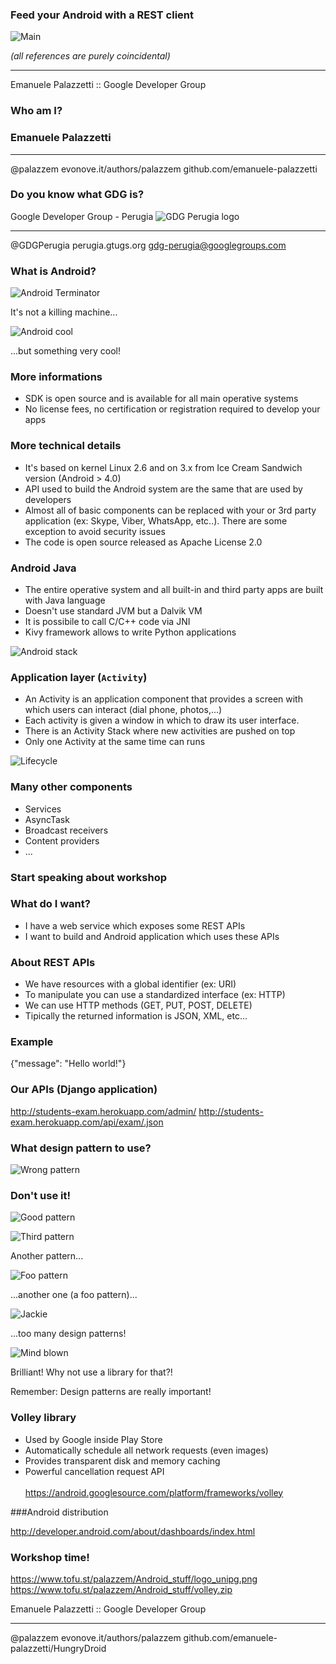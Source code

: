 ### Feed your Android with a REST client
![Main](/img/android-eats-apple.png)

*(all references are purely coincidental)*

---

Emanuele Palazzetti :: Google Developer Group



### Who am I?
### Emanuele Palazzetti

---

<f class="icon-twitter"></f> @palazzem
<f class="icon-globe"></f> evonove.it/authors/palazzem
<f class="icon-github"></f> github.com/emanuele-palazzetti


### Do you know what GDG is?


Google Developer Group - Perugia
![GDG Perugia logo](/img/GDG_Perugia.png)

---

<f class="icon-twitter"></f> @GDGPerugia
<f class="icon-globe"></f> perugia.gtugs.org
<f class="icon-envelope-alt"></f> gdg-perugia@googlegroups.com



### What is Android?
![Android Terminator](/img/android_terminator.png)

It's not a killing machine...


![Android cool](/img/android_cool.jpg)

...but something very cool!


### More informations

* SDK is open source and is available for all main operative systems
* No license fees, no certification or registration required to develop your apps


### More technical details

* It's based on kernel Linux 2.6 and on 3.x from Ice Cream Sandwich version (Android > 4.0)
* API used to build the Android system are the same that are used by developers
* Almost all of basic components can be replaced with your or 3rd party application (ex: Skype, Viber, WhatsApp, etc..). There are some exception to avoid security issues
* The code is open source released as Apache License 2.0


### Android <f class="icon-heart"></f> Java

* The entire operative system and all built-in and third party apps are built with Java language
* Doesn't use standard JVM but a Dalvik VM
* It is possibile to call C/C++ code via JNI
* Kivy framework allows to write Python applications


![Android stack](/img/android_software_stack.png)


### Application layer (`Activity`)

* An Activity is an application component that provides a screen with which users can interact (dial phone, photos,...)
* Each activity is given a window in which to draw its user interface. 
* There is an Activity Stack where new activities are pushed on top
* Only one Activity at the same time can runs


![Lifecycle](/img/activity_lifecycle.png)


### Many other components

* Services
* AsyncTask
* Broadcast receivers
* Content providers
* ...



### Start speaking about workshop


### What do I want?

* I have a web service which exposes some REST APIs
* I want to build and Android application which uses these APIs


### About REST APIs

* We have resources with a global identifier (ex: URI)
* To manipulate you can use a standardized interface (ex: HTTP)
* We can use HTTP methods (GET, PUT, POST, DELETE)
* Tipically the returned information is JSON, XML, etc...


### Example

{"message": "Hello world!"}


### Our APIs (Django application)

http://students-exam.herokuapp.com/admin/
http://students-exam.herokuapp.com/api/exam/.json



### What design pattern to use?


![Wrong pattern](/img/wrong_pattern.png)


### Don't use it!


![Good pattern](/img/good_pattern.png)


![Third pattern](/img/third_pattern.png)

Another pattern...


![Foo pattern](/img/foo_pattern.gif)

...another one (a foo pattern)...


![Jackie](/img/jackie_chan.png)

...too many design patterns!


![Mind blown](/img/mind_blown.gif)

Brilliant! Why not use a library for that?!


Remember: Design patterns are really important!


### Volley library

* Used by Google inside Play Store
* Automatically schedule all network requests (even images)
* Provides transparent disk and memory caching
* Powerful cancellation request API
<br/><br/>
https://android.googlesource.com/platform/frameworks/volley



###Android distribution

http://developer.android.com/about/dashboards/index.html


### Workshop time!

https://www.tofu.st/palazzem/Android_stuff/logo_unipg.png
https://www.tofu.st/palazzem/Android_stuff/volley.zip



Emanuele Palazzetti :: Google Developer Group

---

<f class="icon-twitter"></f> @palazzem
<f class="icon-globe"></f> evonove.it/authors/palazzem
<f class="icon-github"></f> github.com/emanuele-palazzetti/HungryDroid
